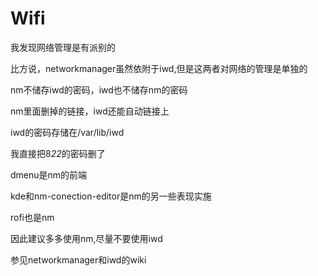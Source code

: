 # Wifi

我发现网络管理是有派别的

比方说，networkmanager虽然依附于iwd,但是这两者对网络的管理是单独的

nm不储存iwd的密码，iwd也不储存nm的密码

nm里面删掉的链接，iwd还能自动链接上

iwd的密码存储在/var/lib/iwd

我直接把8*22*的密码删了

dmenu是nm的前端

kde和nm-conection-editor是nm的另一些表现实施

rofi也是nm

因此建议多多使用nm,尽量不要使用iwd

参见networkmanager和iwd的wiki
